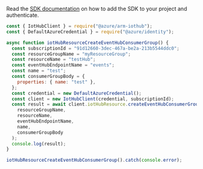 Read the [SDK documentation](https://github.com/Azure/azure-sdk-for-js/blob/%40azure%2Farm-iothub_6.1.1/sdk/iothub/arm-iothub/README.md) on how to add the SDK to your project and authenticate.

```javascript
const { IotHubClient } = require("@azure/arm-iothub");
const { DefaultAzureCredential } = require("@azure/identity");

async function iotHubResourceCreateEventHubConsumerGroup() {
  const subscriptionId = "91d12660-3dec-467a-be2a-213b5544ddc0";
  const resourceGroupName = "myResourceGroup";
  const resourceName = "testHub";
  const eventHubEndpointName = "events";
  const name = "test";
  const consumerGroupBody = {
    properties: { name: "test" },
  };
  const credential = new DefaultAzureCredential();
  const client = new IotHubClient(credential, subscriptionId);
  const result = await client.iotHubResource.createEventHubConsumerGroup(
    resourceGroupName,
    resourceName,
    eventHubEndpointName,
    name,
    consumerGroupBody
  );
  console.log(result);
}

iotHubResourceCreateEventHubConsumerGroup().catch(console.error);
```
